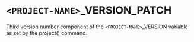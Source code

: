   

# ```<PROJECT-NAME>```_VERSION_PATCH  
Third version number component of the ```<PROJECT-NAME>```_VERSION
variable as set by the project() command.  

